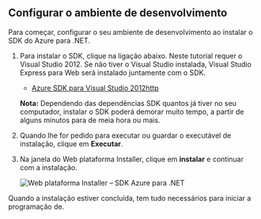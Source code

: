 <h2><a name="setupdevenv"></a>Configurar o ambiente de desenvolvimento</h2>

Para começar, configurar o seu ambiente de desenvolvimento ao instalar o SDK do Azure para .NET.

1. Para instalar o SDK, clique na ligação abaixo. Neste tutorial requer o Visual Studio 2012. Se não tiver o Visual Studio instalada, Visual Studio Express para Web será instalado juntamente com o SDK.

    - [Azure SDK para Visual Studio 2012http][]

    **Nota:** Dependendo das dependências SDK quantos já tiver no seu computador, instalar o SDK poderá demorar muito tempo, a partir de alguns minutos para de meia hora ou mais.

2. Quando lhe for pedido para executar ou guardar o executável de instalação, clique em **Executar**.

3. Na janela do Web plataforma Installer, clique em **instalar** e continuar com a instalação.

    ![Web plataforma Installer – SDK Azure para .NET][WebPIAzureSdk]

Quando a instalação estiver concluída, tem tudo necessários para iniciar a programação de.

[Azure SDK para Visual Studio 2012http]: http://go.microsoft.com/fwlink/?LinkID=324323
[WebPIAzureSdk]: ./media/install-sdk-2012-only/WebPI46-2012.png
